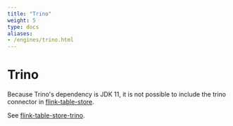```yaml
---
title: "Trino"
weight: 5
type: docs
aliases:
- /engines/trino.html
---
```

<!--
Licensed to the Apache Software Foundation (ASF) under one
or more contributor license agreements.  See the NOTICE file
distributed with this work for additional information
regarding copyright ownership.  The ASF licenses this file
to you under the Apache License, Version 2.0 (the
"License"); you may not use this file except in compliance
with the License.  You may obtain a copy of the License at

  http://www.apache.org/licenses/LICENSE-2.0

Unless required by applicable law or agreed to in writing,
software distributed under the License is distributed on an
"AS IS" BASIS, WITHOUT WARRANTIES OR CONDITIONS OF ANY
KIND, either express or implied.  See the License for the
specific language governing permissions and limitations
under the License.
-->

# Trino

Because Trino's dependency is JDK 11, it is not possible to include the trino connector in [flink-table-store](https://github.com/apache/flink-table-store).

See [flink-table-store-trino](https://github.com/JingsongLi/flink-table-store-trino).
